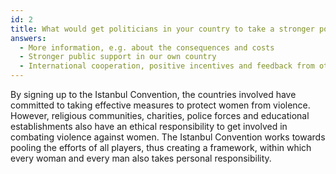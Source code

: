 ```yaml
---
id: 2
title: What would get politicians in your country to take a stronger position against violence against women?
answers:
  - More information, e.g. about the consequences and costs
  - Stronger public support in our own country
  - International cooperation, positive incentives and feedback from other countries
---
```

By signing up to the Istanbul Convention, the countries involved have committed to taking effective measures to protect women from violence. However, religious communities, charities, police forces and educational establishments also have an ethical responsibility to get involved in combating violence against women. The Istanbul Convention works towards pooling the efforts of all players, thus creating a framework, within which every woman and every man also takes personal responsibility.
